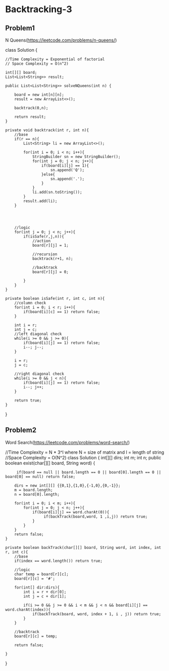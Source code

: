 # Backtracking-3

## Problem1 
N Queens(https://leetcode.com/problems/n-queens/)

class Solution {
    
    //Time Complexity = Exponential of factorial
    // Space Complexity = O(n^2)
    
    int[][] board; 
    List<List<String>> result; 
    
    public List<List<String>> solveNQueens(int n) {
        
        board = new int[n][n];
        result = new ArrayList<>(); 
        
        backtrack(0,n);
        
        return result; 
    }
    
    private void backtrack(int r, int n){
        //base
        if(r == n){
            List<String> li = new ArrayList<>(); 
            
            for(int i = 0; i < n; i++){
                StringBuilder sn = new StringBuilder(); 
                for(int j = 0; j < n; j++){
                    if(board[i][j] == 1){
                        sn.append('Q');
                    }else{
                        sn.append('.');
                    }
                }
                li.add(sn.toString());
            }
            result.add(li);
        }
        
        
        
        
        //logic
        for(int j = 0; j < n; j++){
            if(isSafe(r,j,n)){
                //action
                board[r][j] = 1;
                
                //recursion
                backtrack(r+1, n);
                
                //backtrack
                board[r][j] = 0;
                
            }
        }
    }
    
    private boolean isSafe(int r, int c, int n){
        //column check
        for(int i = 0; i < r; i++){
            if(board[i][c] == 1) return false; 
        }
        
        int i = r;
        int j = c;
        //left diagonal check
        while(i >= 0 && j >= 0){
            if(board[i][j] == 1) return false;
            i--; j--;
        }
        
        i = r;
        j = c;
        
        //right diagonal check
        while(i >= 0 && j < n){
            if(board[i][j] == 1) return false;
            i--; j++; 
        }
        
        return true; 
    }
}



## Problem2
Word Search(https://leetcode.com/problems/word-search/)

//Time Complexity = N * 3^l where N = size of matrix and l = length of string
//Space Complexity = O(N^2)
class Solution {
    int[][] dirs; 
    int m;
    int n; 
    public boolean exist(char[][] board, String word) {
        
         if(board == null || board.length == 0 || board[0].length == 0 || board[0] == null) return false;
        
        dirs = new int[][] {{0,1},{1,0},{-1,0},{0,-1}};
        m = board.length; 
        n = board[0].length; 
        
        for(int i = 0; i < m; i++){
            for(int j = 0; j < n; j++){
                if(board[i][j] == word.charAt(0)){
                     if(backTrack(board,word, 1 ,i,j)) return true;
                }
            }
        }
        return false; 
    }
    
    private boolean backTrack(char[][] board, String word, int index, int r, int c){
        //base
        if(index == word.length()) return true; 
        
        //logic
        char temp = board[r][c];
        board[r][c] = '#'; 
        
        for(int[] dir:dirs){
            int i = r + dir[0];
            int j = c + dir[1]; 
            
            if(i >= 0 && j >= 0 && i < m && j < n && board[i][j] == word.charAt(index)){
                if(backTrack(board, word, index + 1, i , j)) return true;
            }
        }
        
        //backtrack
        board[r][c] = temp;
        
        return false; 
        
    }
}